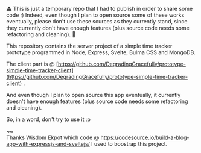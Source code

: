 :warning: This is just a temporary repo that I had to publish in order to share some code ;) Indeed, even though I plan to open source some of these works eventually, please don't use these sources as they currently stand, since they currently don't have enough features (plus source code needs some refactoring and cleaning). :construction:

This repository contains the server project of a simple time tracker prototype programmed in Node, Express, Svelte, Bulma CSS and MongoDB.

The client part is @ [https://github.com/DegradingGracefully/prototype-simple-time-tracker-client](https://github.com/DegradingGracefully/prototype-simple-time-tracker-client) .

And even though I plan to open source this app eventually, it currently doesn't have enough features (plus source code needs some refactoring and cleaning).

So, in a word, don't try to use it :p

~~<br />
Thanks Wisdom Ekpot which code @ https://codesource.io/build-a-blog-app-with-expressjs-and-sveltejs/ I used to boostrap this project.

